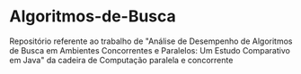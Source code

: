 # Algoritmos-de-Busca
Repositório referente ao trabalho de "Análise de Desempenho de Algoritmos de Busca em Ambientes Concorrentes e Paralelos: Um Estudo Comparativo em Java" da cadeira de Computação paralela e concorrente
